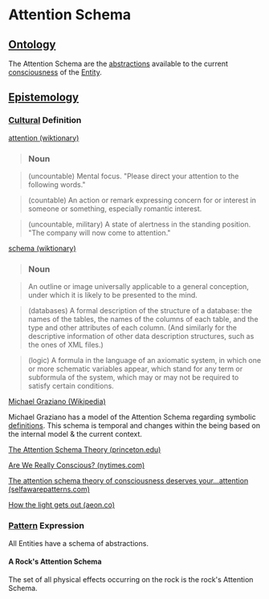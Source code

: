 # Attention Schema

## [Ontology](./ontology.md)

The Attention Schema are the [abstractions](./abstraction.md) available to the current [consciousness](./consciousness.md) of the [Entity](./entity.md).

## [Epistemology](./epistemology.md)

### [Cultural](./culture.md) Definition

<a href="http://en.wiktionary.org/wiki/attention" target="_blank">attention (wiktionary)</a>

> ### Noun

> (uncountable) Mental focus. "Please direct your attention to the following words."

> (countable) An action or remark expressing concern for or interest in someone or something, especially romantic interest.

> (uncountable, military) A state of alertness in the standing position. "The company will now come to attention."

<a href="http://en.wiktionary.org/wiki/schema" target="_blank">schema (wiktionary)</a>

> ### Noun

> An outline or image universally applicable to a general conception, under which it is likely to be presented to the mind.

> (databases) A formal description of the structure of a database: the names of the tables, the names of the columns of each table, and the type and other attributes of each column. (And similarly for the descriptive information of other data description structures, such as the ones of XML files.)

> (logic) A formula in the language of an axiomatic system, in which one or more schematic variables appear, which stand for any term or subformula of the system, which may or may not be required to satisfy certain conditions.

<a href="https://en.wikipedia.org/wiki/Michael_Graziano" target="_blank">Michael Graziano (Wikipedia)</a>

Michael Graziano has a model of the Attention Schema regarding symbolic [definitions](./definition.md). This schema is temporal and changes within the being based on the internal model & the current context.

<a href="http://www.princeton.edu/~graziano/Consciousness_Research.html" target="_blank">The Attention Schema Theory (princeton.edu)</a>

<a href="http://www.nytimes.com/2014/10/12/opinion/sunday/are-we-really-conscious.html" target="_blank">Are We Really Conscious?  (nytimes.com)</a>

<a href="http://selfawarepatterns.com/2014/10/16/the-attention-schema-theory-of-consciousness-deserves-your-attention/" target="_blank">The attention schema theory of consciousness deserves your…attention (selfawarepatterns.com)</a>

<a href="http://aeon.co/magazine/philosophy/how-consciousness-works/" target="_blank">How the light gets out (aeon.co)</a>

### [Pattern](./pattern.md) Expression

All Entities have a schema of abstractions.

#### A Rock's Attention Schema

The set of all physical effects occurring on the rock is the rock's Attention Schema.
